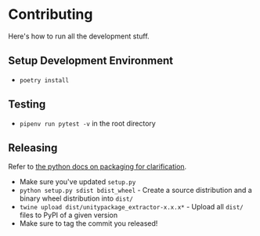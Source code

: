 # Contributing

Here's how to run all the development stuff.

## Setup Development Environment
* `poetry install`

## Testing
* `pipenv run pytest -v` in the root directory

## Releasing
Refer to [the python docs on packaging for clarification](https://packaging.python.org/tutorials/packaging-projects/).
* Make sure you've updated `setup.py`
* `python setup.py sdist bdist_wheel` - Create a source distribution and a binary wheel distribution into `dist/`
* `twine upload dist/unitypackage_extractor-x.x.x*` - Upload all `dist/` files to PyPI of a given version
* Make sure to tag the commit you released!